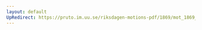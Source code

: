 ```yaml
---
layout: default
UpRedirect: https://pruto.im.uu.se/riksdagen-motions-pdf/1869/mot_1869__ak__53/mot_1869__ak__53-003.pdf
---
```

